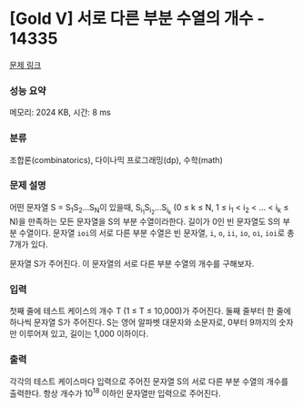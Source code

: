 # [Gold V] 서로 다른 부분 수열의 개수 - 14335 

[문제 링크](https://www.acmicpc.net/problem/14335) 

### 성능 요약

메모리: 2024 KB, 시간: 8 ms

### 분류

조합론(combinatorics), 다이나믹 프로그래밍(dp), 수학(math)

### 문제 설명

<p>어떤 문자열 S = S<sub>1</sub>S<sub>2</sub>...S<sub>N</sub>이 있을때, S<sub>i<sub>1</sub></sub>S<sub>i<sub>2</sub></sub>...S<sub>i<sub>k</sub></sub> (0 ≤ k ≤ N, 1 ≤ i<sub>1</sub> < i<sub>2</sub> < ... < i<sub>k</sub> ≤ N)을 만족하는 모든 문자열을 S의 부분 수열이라한다. 길이가 0인 빈 문자열도 S의 부분 수열이다. 문자열 <code>ioi</code>의 서로 다른 부분 수열은 빈 문자열, <code>i</code>, <code>o</code>, <code>ii</code>, <code>io</code>, <code>oi</code>, <code>ioi</code>로 총 7개가 있다.</p>

<p>문자열 S가 주어진다. 이 문자열의 서로 다른 부분 수열의 개수를 구해보자.</p>

### 입력 

 <p>첫째 줄에 테스트 케이스의 개수 T (1 ≤ T ≤ 10,000)가 주어진다. 둘째 줄부터 한 줄에 하나씩 문자열 S가 주어진다. S는 영어 알파벳 대문자와 소문자로, 0부터 9까지의 숫자만 이루어져 있고, 길이는 1,000 이하이다.</p>

### 출력 

 <p>각각의 테스트 케이스마다 입력으로 주어진 문자열 S의 서로 다른 부분 수열의 개수를 출력한다. 항상 개수가 10<sup>18</sup> 이하인 문자열만 입력으로 주어진다.</p>

